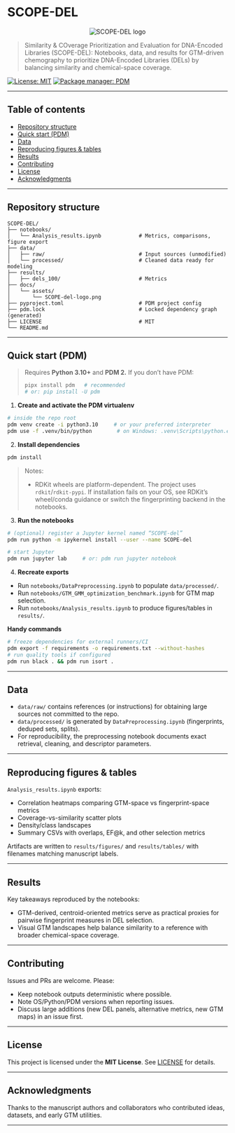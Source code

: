 # SCOPE-DEL

<!-- Replace the `src` below after you add your image to the repo -->

<p align="center">
  <img src="docs/assets/scope-del-logo.png" alt="SCOPE-DEL logo">
</p>

> Similarity & COverage Prioritization and Evaluation for DNA-Encoded Libraries (SCOPE-DEL): Notebooks, data, and results for GTM-driven chemography to prioritize DNA-Encoded Libraries (DELs) by balancing similarity and chemical-space coverage.

[![License: MIT](https://img.shields.io/badge/License-MIT-yellow.svg)](LICENSE)
[![Package manager: PDM](https://img.shields.io/badge/packaging-PDM-blue.svg)](https://pdm.fming.dev)

---

## Table of contents

* [Repository structure](#repository-structure)
* [Quick start (PDM)](#quick-start-pdm)
* [Data](#data)
* [Reproducing figures & tables](#reproducing-figures--tables)
* [Results](#results)
* [Contributing](#contributing)
* [License](#license)
* [Acknowledgments](#acknowledgments)

---

## Repository structure

```
SCOPE-DEL/
├── notebooks/
│   └── Analysis_results.ipynb            # Metrics, comparisons, figure export
├── data/
│   ├── raw/                              # Input sources (unmodified)
│   └── processed/                        # Cleaned data ready for modeling
├── results/
│   ├── dels_100/                         # Metrics
├── docs/
│   └── assets/
│       └── SCOPE-del-logo.png            
├── pyproject.toml                        # PDM project config
├── pdm.lock                              # Locked dependency graph (generated)
├── LICENSE                               # MIT
└── README.md
```

---

## Quick start (PDM)

> Requires **Python 3.10+** and **PDM 2.** If you don’t have PDM:
>
> ```bash
> pipx install pdm   # recommended
> # or: pip install -U pdm
> ```

1. **Create and activate the PDM virtualenv**

```bash
# inside the repo root
pdm venv create -i python3.10     # or your preferred interpreter
pdm use -f .venv/bin/python        # on Windows: .venv\Scripts\python.exe
```

2. **Install dependencies**

```bash
pdm install
```

> Notes:
>
> * RDKit wheels are platform-dependent. The project uses `rdkit`/`rdkit-pypi`. If installation fails on your OS, see RDKit’s wheel/conda guidance or switch the fingerprinting backend in the notebooks.

3. **Run the notebooks**

```bash
# (optional) register a Jupyter kernel named “SCOPE-del”
pdm run python -m ipykernel install --user --name SCOPE-del

# start Jupyter
pdm run jupyter lab     # or: pdm run jupyter notebook
```

4. **Recreate exports**

* Run `notebooks/DataPreprocessing.ipynb` to populate `data/processed/`.
* Run `notebooks/GTM_GMM_optimization_benchmark.ipynb` for GTM map selection.
* Run `notebooks/Analysis_results.ipynb` to produce figures/tables in `results/`.

**Handy commands**

```bash
# freeze dependencies for external runners/CI
pdm export -f requirements -o requirements.txt --without-hashes
# run quality tools if configured
pdm run black . && pdm run isort .
```

---

## Data

* `data/raw/` contains references (or instructions) for obtaining large sources not committed to the repo.
* `data/processed/` is generated by `DataPreprocessing.ipynb` (fingerprints, deduped sets, splits).
* For reproducibility, the preprocessing notebook documents exact retrieval, cleaning, and descriptor parameters.

---

## Reproducing figures & tables

`Analysis_results.ipynb` exports:

* Correlation heatmaps comparing GTM-space vs fingerprint-space metrics
* Coverage-vs-similarity scatter plots
* Density/class landscapes
* Summary CSVs with overlaps, EF\@k, and other selection metrics

Artifacts are written to `results/figures/` and `results/tables/` with filenames matching manuscript labels.

---

## Results

Key takeaways reproduced by the notebooks:

* GTM-derived, centroid-oriented metrics serve as practical proxies for pairwise fingerprint measures in DEL selection.
* Visual GTM landscapes help balance similarity to a reference with broader chemical-space coverage.

---

## Contributing

Issues and PRs are welcome. Please:

* Keep notebook outputs deterministic where possible.
* Note OS/Python/PDM versions when reporting issues.
* Discuss large additions (new DEL panels, alternative metrics, new GTM maps) in an issue first.

---

## License

This project is licensed under the **MIT License**. See [LICENSE](LICENSE) for details.

---

## Acknowledgments

Thanks to the manuscript authors and collaborators who contributed ideas, datasets, and early GTM utilities.

---

